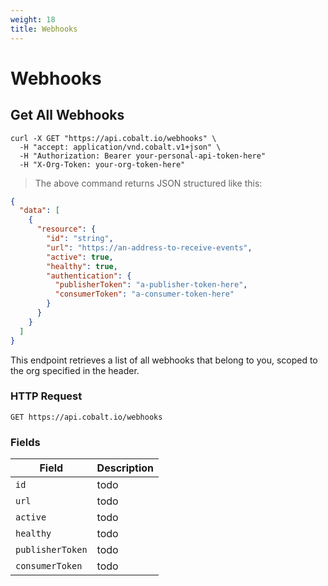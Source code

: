 ```yaml
---
weight: 18
title: Webhooks
---
```


# Webhooks

## Get All Webhooks

```shell
curl -X GET "https://api.cobalt.io/webhooks" \
  -H "accept: application/vnd.cobalt.v1+json" \
  -H "Authorization: Bearer your-personal-api-token-here" 
  -H "X-Org-Token: your-org-token-here"
```

> The above command returns JSON structured like this:

```json
{
  "data": [
    {
      "resource": {
        "id": "string",
        "url": "https://an-address-to-receive-events",
        "active": true,
        "healthy": true,
        "authentication": {
          "publisherToken": "a-publisher-token-here",
          "consumerToken": "a-consumer-token-here"
        }
      }
    }
  ]
}

```

This endpoint retrieves a list of all webhooks that belong to you, scoped to the org specified in the header.

### HTTP Request

`GET https://api.cobalt.io/webhooks`

### Fields

Field             | Description
----------------- | -----------
`id`              | todo
`url`             | todo
`active`          | todo
`healthy`         | todo
`publisherToken`  | todo
`consumerToken`   | todo

